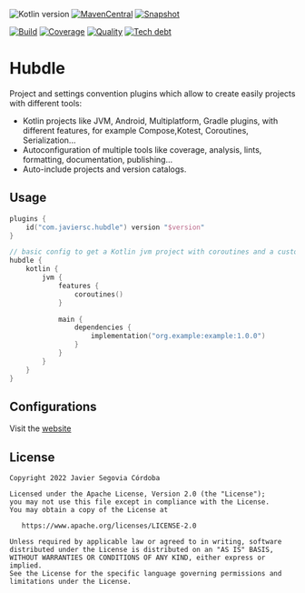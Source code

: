 ![Kotlin version](https://img.shields.io/badge/kotlin-2.1.20-blueviolet?logo=kotlin&logoColor=white)
[![MavenCentral](https://img.shields.io/maven-central/v/com.javiersc.hubdle/hubdle-gradle-plugin?label=MavenCentral)](https://repo1.maven.org/maven2/com/javiersc/hubdle/hubdle-gradle-plugin/)
[![Snapshot](https://img.shields.io/nexus/s/com.javiersc.hubdle/hubdle-gradle-plugin?server=https%3A%2F%2Foss.sonatype.org%2F&label=Snapshot)](https://oss.sonatype.org/content/repositories/snapshots/com/javiersc/hubdle/hubdle-gradle-plugin/)

[![Build](https://img.shields.io/github/actions/workflow/status/JavierSegoviaCordoba/hubdle/build-kotlin.yaml?label=Build&logo=GitHub)](https://github.com/JavierSegoviaCordoba/hubdle/tree/main)
[![Coverage](https://img.shields.io/sonar/coverage/com.javiersc.gradle:hubdle?label=Coverage&logo=SonarCloud&logoColor=white&server=https%3A%2F%2Fsonarcloud.io)](https://sonarcloud.io/dashboard?id=com.javiersc.gradle:hubdle)
[![Quality](https://img.shields.io/sonar/quality_gate/com.javiersc.gradle:hubdle?label=Quality&logo=SonarCloud&logoColor=white&server=https%3A%2F%2Fsonarcloud.io)](https://sonarcloud.io/dashboard?id=com.javiersc.gradle:hubdle)
[![Tech debt](https://img.shields.io/sonar/tech_debt/com.javiersc.gradle:hubdle?label=Tech%20debt&logo=SonarCloud&logoColor=white&server=https%3A%2F%2Fsonarcloud.io)](https://sonarcloud.io/dashboard?id=com.javiersc.gradle:hubdle)

# Hubdle

Project and settings convention plugins which allow to create easily projects with different tools:

- Kotlin projects like JVM, Android, Multiplatform, Gradle plugins, with different features, for
  example Compose,Kotest, Coroutines, Serialization...
- Autoconfiguration of multiple tools like coverage, analysis, lints, formatting, documentation,
  publishing...
- Auto-include projects and version catalogs.

## Usage

```kotlin
plugins {
    id("com.javiersc.hubdle") version "$version"
}

// basic config to get a Kotlin jvm project with coroutines and a custom dependency
hubdle {
    kotlin {
        jvm {
            features {
                coroutines()
            }

            main {
                dependencies {
                    implementation("org.example:example:1.0.0")
                }
            }
        }
    }
}
```

## Configurations

Visit the [website](https://hubdle.javiersc.com/)

## License

```
Copyright 2022 Javier Segovia Córdoba

Licensed under the Apache License, Version 2.0 (the "License");
you may not use this file except in compliance with the License.
You may obtain a copy of the License at

   https://www.apache.org/licenses/LICENSE-2.0

Unless required by applicable law or agreed to in writing, software
distributed under the License is distributed on an "AS IS" BASIS,
WITHOUT WARRANTIES OR CONDITIONS OF ANY KIND, either express or implied.
See the License for the specific language governing permissions and
limitations under the License.
```
